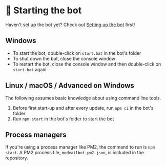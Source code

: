 # 🏃 Starting the bot

Haven't set up the bot yet? Check out [Setting up the bot](setup.md) first!

## Windows

* To start the bot, double-click on `start.bat` in the bot's folder
* To shut down the bot, close the console window
* To restart the bot, close the console window and then double-click on `start.bat` again

## Linux / macOS / Advanced on Windows

The following assumes basic knowledge about using command line tools.

1. Before first start-up and after every update, run `npm ci` in the bot's folder
2. Run `npm start` in the bot's folder to start the bot

## Process managers

If you're using a process manager like PM2, the command to run is `npm start`.
A PM2 process file, `modmailbot-pm2.json`, is included in the repository.
